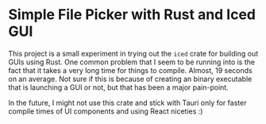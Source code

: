 # Simple File Picker with Rust and Iced GUI

This project is a small experiment in trying out the `iced` crate for building
out GUIs using Rust. One common problem that I seem to be running into is the 
fact that it takes a very long time for things to compile. Almost, 19 seconds on 
an average. Not sure if this is because of creating an binary executable that 
is launching a GUI or not, but that has been a major pain-point.

In the future, I might not use this crate and stick with Tauri only for 
faster compile times of UI components and using React niceties :)
